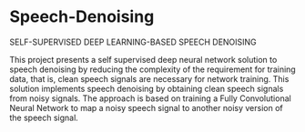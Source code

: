 # Speech-Denoising
SELF-SUPERVISED DEEP LEARNING-BASED SPEECH DENOISING

This project presents a self supervised deep neural network solution to speech
denoising by reducing the complexity of the requirement for training data, that is,
clean speech signals are necessary for network training. This solution implements
speech denoising by obtaining clean speech signals from noisy signals. The
approach is based on training a Fully Convolutional Neural Network to map a
noisy speech signal to another noisy version of the speech signal.

